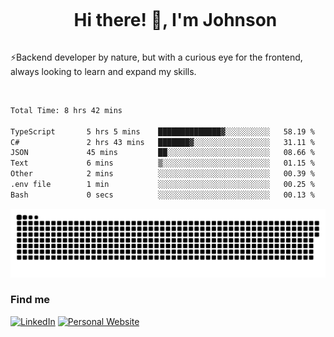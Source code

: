<div id="user-content-toc">
  <ul align="center">
    <summary><h1 style="display: inline-block">Hi there! 👋, I'm Johnson</h1></summary>
  </ul>
</div>

⚡Backend developer by nature, but with a curious eye for the frontend, always looking to learn and expand my skills.

<br>


<!--START_SECTION:waka-->

```txt
Total Time: 8 hrs 42 mins

TypeScript       5 hrs 5 mins    ██████████████▓░░░░░░░░░░   58.19 %
C#               2 hrs 43 mins   ███████▓░░░░░░░░░░░░░░░░░   31.11 %
JSON             45 mins         ██░░░░░░░░░░░░░░░░░░░░░░░   08.66 %
Text             6 mins          ▒░░░░░░░░░░░░░░░░░░░░░░░░   01.15 %
Other            2 mins          ░░░░░░░░░░░░░░░░░░░░░░░░░   00.39 %
.env file        1 min           ░░░░░░░░░░░░░░░░░░░░░░░░░   00.25 %
Bash             0 secs          ░░░░░░░░░░░░░░░░░░░░░░░░░   00.13 %
```

<!--END_SECTION:waka-->

<picture>
  <source  srcset="https://github.com/joshwambere/joshwambere/blob/output/github-contribution-grid-snake-dark.svg?palette=github-dark">
  <source  srcset="https://github.com/joshwambere/joshwambere/blob/output/github-contribution-grid-snake.svg">
  <img alt="github contribution grid snake animation" src="https://github.com/joshwambere/joshwambere/blob/output/github-contribution-grid-snake.svg">
</picture>

### Find me
<a href="https://www.linkedin.com/in/dusabe-johnson" target="_blank"><img src="https://img.shields.io/badge/LinkedIn-%230077B5.svg?&style=flat&logo=linkedin&logoColor=white" alt="LinkedIn"></a>
‎‎ [![Personal Website](https://img.shields.io/badge/visit-Johnsonis.me-blue)](https://johnsonis.me/)
